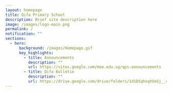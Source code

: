 ```yaml
---
layout: homepage
title: Qifa Primary School
description: Brief site description here
image: /images/logo-main.png
permalink: /
notification: ""
sections:
  - hero:
      background: /images/Homepage.gif
      key_highlights:
        - title: Announcements
          description: ""
          url: https://sites.google.com/moe.edu.sg/qps-announcements
        - title: Qifa Bulletin
          description: ""
          url: https://drive.google.com/drive/folders/1d1DSqhnqhUoSj__oXyoI9t1ZsvAbPhZT?usp=sharing
---
```

